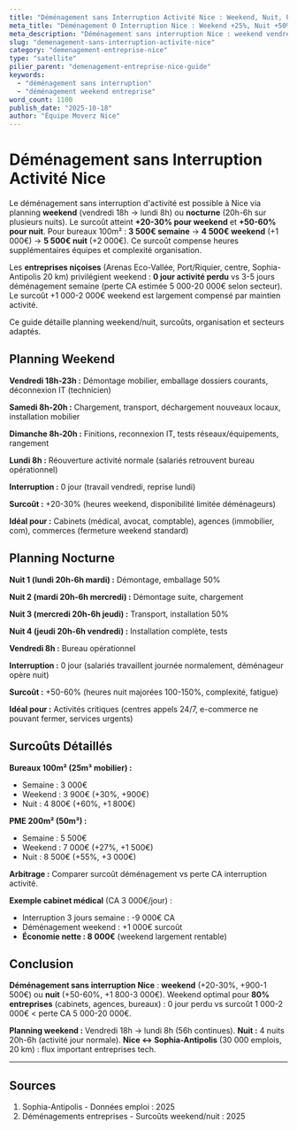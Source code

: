 ```yaml
---
title: "Déménagement sans Interruption Activité Nice : Weekend, Nuit, Planning"
meta_title: "Déménagement 0 Interruption Nice : Weekend +25%, Nuit +50%"
meta_description: "Déménagement sans interruption Nice : weekend vendredi soir-lundi (surcoût +20-30%), nuit (+ 50%), planning détaillé. Entreprises, commerces. Guide."
slug: "demenagement-sans-interruption-activite-nice"
category: "demenagement-entreprise-nice"
type: "satellite"
pilier_parent: "demenagement-entreprise-nice-guide"
keywords:
  - "déménagement sans interruption"
  - "déménagement weekend entreprise"
word_count: 1100
publish_date: "2025-10-18"
author: "Équipe Moverz Nice"
---
```


# Déménagement sans Interruption Activité Nice

Le déménagement sans interruption d'activité est possible à Nice via planning **weekend** (vendredi 18h → lundi 8h) ou **nocturne** (20h-6h sur plusieurs nuits). Le surcoût atteint **+20-30% pour weekend** et **+50-60% pour nuit**. Pour bureaux 100m² : **3 500€ semaine** → **4 500€ weekend** (+1 000€) → **5 500€ nuit** (+2 000€). Ce surcoût compense heures supplémentaires équipes et complexité organisation.

Les **entreprises niçoises** (Arenas Eco-Vallée, Port/Riquier, centre, Sophia-Antipolis 20 km) privilégient weekend : **0 jour activité perdu** vs 3-5 jours déménagement semaine (perte CA estimée 5 000-20 000€ selon secteur). Le surcoût +1 000-2 000€ weekend est largement compensé par maintien activité.

Ce guide détaille planning weekend/nuit, surcoûts, organisation et secteurs adaptés.

## Planning Weekend

**Vendredi 18h-23h :** Démontage mobilier, emballage dossiers courants, déconnexion IT (technicien)

**Samedi 8h-20h :** Chargement, transport, déchargement nouveaux locaux, installation mobilier

**Dimanche 8h-20h :** Finitions, reconnexion IT, tests réseaux/équipements, rangement

**Lundi 8h :** Réouverture activité normale (salariés retrouvent bureau opérationnel)

**Interruption :** 0 jour (travail vendredi, reprise lundi)

**Surcoût :** +20-30% (heures weekend, disponibilité limitée déménageurs)

**Idéal pour :** Cabinets (médical, avocat, comptable), agences (immobilier, com), commerces (fermeture weekend standard)

## Planning Nocturne

**Nuit 1 (lundi 20h-6h mardi) :** Démontage, emballage 50%

**Nuit 2 (mardi 20h-6h mercredi) :** Démontage suite, chargement

**Nuit 3 (mercredi 20h-6h jeudi) :** Transport, installation 50%

**Nuit 4 (jeudi 20h-6h vendredi) :** Installation complète, tests

**Vendredi 8h :** Bureau opérationnel

**Interruption :** 0 jour (salariés travaillent journée normalement, déménageur opère nuit)

**Surcoût :** +50-60% (heures nuit majorées 100-150%, complexité, fatigue)

**Idéal pour :** Activités critiques (centres appels 24/7, e-commerce ne pouvant fermer, services urgents)

## Surcoûts Détaillés

**Bureaux 100m² (25m³ mobilier) :**
- Semaine : 3 000€
- Weekend : 3 900€ (+30%, +900€)
- Nuit : 4 800€ (+60%, +1 800€)

**PME 200m² (50m³) :**
- Semaine : 5 500€
- Weekend : 7 000€ (+27%, +1 500€)
- Nuit : 8 500€ (+55%, +3 000€)

**Arbitrage :** Comparer surcoût déménagement vs perte CA interruption activité.

**Exemple cabinet médical** (CA 3 000€/jour) :
- Interruption 3 jours semaine : -9 000€ CA
- Déménagement weekend : +1 000€ surcoût
- **Économie nette : 8 000€** (weekend largement rentable)

## Conclusion

**Déménagement sans interruption Nice** : **weekend** (+20-30%, +900-1 500€) ou **nuit** (+50-60%, +1 800-3 000€). Weekend optimal pour **80% entreprises** (cabinets, agences, bureaux) : 0 jour perdu vs surcoût 1 000-2 000€ < perte CA 5 000-20 000€.

**Planning weekend :** Vendredi 18h → lundi 8h (56h continues). **Nuit :** 4 nuits 20h-6h (activité jour normale). **Nice ↔ Sophia-Antipolis** (30 000 emplois, 20 km) : flux important entreprises tech.

---

## Sources

1. Sophia-Antipolis - Données emploi : 2025
2. Déménagements entreprises - Surcoûts weekend/nuit : 2025


